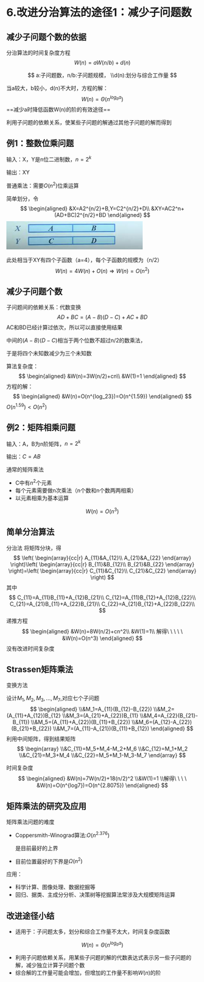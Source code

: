 # 6.改进分治算法的途径1：减少子问题数

## 减少子问题个数的依据

分治算法的时间复杂度方程
$$
W(n)=aW(n/b)+d(n)
$$

$$
a:子问题数，n/b:子问题规模，
\\d(n):划分与综合工作量
$$

当a较大，b较小，d(n)不大时，方程的解：
$$
W(n)=\Theta(n^{log_ba})
$$
==减少a时降低函数W(n)的阶的有效途径==

利用子问题的依赖关系，使某些子问题的解通过其他子问题的解而得到

## 例1：整数位乘问题

输入：X，Y是n位二进制数，$n=2^k$

输出：XY

普通乘法：需要$O(n^2)$位乘运算



简单划分，令
$$
\begin{aligned}
&X=A2^{n/2}+B,Y=C2^{n/2}+D\\
&XY=AC2^n+(AD+BC)2^{n/2}+BD
\end{aligned}
$$
![33001](../../assets/6.改进分治算法的途径1：减少子问题数/33001.jpg)

此处相当于XY有四个子函数（a=4），每个子函数的规模为（n/2）
$$
W(n)=4W(n)+O(n)\Rightarrow W(n)=O(n^2)
$$

## 减少子问题个数

子问题间的依赖关系：代数变换
$$
AD+BC=(A-B)(D-C)+AC+BD
$$
AC和BD已经计算过依次，所以可以直接使用结果

中间的$(A-B)(D-C)$相当于两个位数不超过n/2的数乘法，

于是将四个未知数减少为三个未知数

算法复杂度：
$$
\begin{aligned}
&W(n)=3W(n/2)+cn\\
&W(1)=1
\end{aligned}
$$
方程的解：
$$
\begin{aligned}
&W(n)=O(n^{log_23})=O(n^{1.59})
\end{aligned}
$$
$O(n^{1.59})<O(n^2)$

## 例2：矩阵相乘问题

输入：A，B为n阶矩阵，$n=2^k$

输出：$C=AB$



通常的矩阵乘法

- C中有$n^2$个元素
- 每个元素需要做n次乘法（n个数和n个数两两相乘）
- 以元素相乘为基本运算

$$
W(n)=O(n^3)
$$

## 简单分治算法

分治法 将矩阵分块，得
$$
\left( \begin{array}{cc|r}
A_{11}&A_{12}\\
A_{21}&A_{22}
\end{array} \right)\left( \begin{array}{cc|r}
B_{11}&B_{12}\\
B_{21}&B_{22}
\end{array} \right)=\left( \begin{array}{cc|r}
C_{11}&C_{12}\\
C_{21}&C_{22}
\end{array} \right)
$$
其中
$$
C_{11}=A_{11}B_{11}+A_{12}B_{21}\\
C_{12}=A_{11}B_{12}+A_{12}B_{22}\\
C_{21}=A_{21}B_{11}+A_{22}B_{21}\\
C_{22}=A_{21}B_{12}+A_{22}B_{22}\\
$$
递推方程
$$
\begin{aligned}
&W(n)=8W(n/2)+cn^2\\
&W(1)=1\\
解得\ \ \ \  \ &W(n)=O(n^3)
\end{aligned}
$$
没有改进时间复杂度

## Strassen矩阵乘法

变换方法

设计$M_1,M_2,M_3,...,M_7$,对应七个子问题
$$
\begin{aligned}
\\&M_1=A_{11}(B_{12}-B_{22})
\\&M_2=(A_{11}+A_{12})B_{12}
\\&M_3=(A_{21}+A_{22})B_{11}
\\&M_4=A_{22}(B_{21}-B_{11})
\\&M_5=(A_{11}+A_{22})(B_{11}+B_{22})
\\&M_6=(A_{12}-A_{22})(B_{21}+B_{22})
\\&M_7=(A_{11}-A_{21})(B_{11}+B_{12})
\end{aligned}
$$
利用中间矩阵，得到结果矩阵
$$
\begin{array}
\\&C_{11}=M_5+M_4-M_2+M_6
\\&C_{12}=M_1+M_2
\\&C_{21}=M_3+M_4
\\&C_{22}=M_5+M_1-M_3-M_7
\end{array}
$$


时间复杂度
$$
\begin{aligned}
&W(n)=7W(n/2)+18(n/2)^2
\\&W(1)=1
\\解得\ \ \ \ &W(n)=O(n^{log7})=O(n^{2.8075})
\end{aligned}
$$

## 矩阵乘法的研究及应用

矩阵乘法问题的难度

- Coppersmith-Winograd算法:$O(n^{2.376})$

  是目前最好的上界

- 目前位置最好的下界是$\Omega(n^2)$

应用：

- 科学计算、图像处理、数据挖掘等
- 回归、据类、主成分分析、决策树等挖掘算法常涉及大规模矩阵运算

## 改进途径小结

- 适用于：子问题太多，划分和综合工作量不太大，时间复杂度函数

$$
W(n)=\Theta(n^{log_ba})
$$

- 利用子问题依赖关系，用某些子问题的解的代数表达式表示另一些子问题的解，减少独立计算子问题个数
- 综合解的工作量可能会增加，但增加的工作量不影响$W(n)$的阶